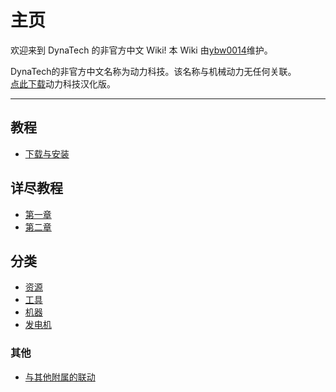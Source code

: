 # 主页

欢迎来到 DynaTech 的非官方中文 Wiki! 本 Wiki 由[ybw0014](https://github.com/ybw0014)维护。

DynaTech的非官方中文名称为动力科技。该名称与机械动力无任何关联。  
[点此下载](/Install#DynaTech)动力科技汉化版。

----

## 教程

- [下载与安装](/Install#DynaTech)

## 详尽教程

- [第一章](./Page1)
- [第二章](./Page2)

## 分类

- [资源](./Resources)
- [工具](./Tools)
- [机器](./Machines)
- [发电机](./Generators)

### 其他

- [与其他附属的联动](./Integrations)
